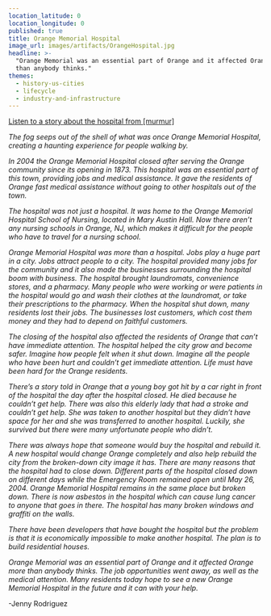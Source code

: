 ```yaml
---
location_latitude: 0
location_longitude: 0
published: true
title: Orange Memorial Hospital
image_url: images/artifacts/OrangeHospital.jpg
headline: >-
  "Orange Memorial was an essential part of Orange and it affected Orange more
  than anybody thinks."
themes:
  - history-us-cities
  - lifecycle
  - industry-and-infrastructure
---
```

[Listen to a story about the hospital from [murmur]](https://soundcloud.com/murmur-orange-nj/orange-memorial-deborah-allen)

_The fog seeps out of the shell of what was once Orange Memorial Hospital, creating a haunting experience for people walking by._

_In 2004 the Orange Memorial Hospital closed after serving the Orange community since its opening in 1873. This hospital was an essential part of this town, providing jobs and medical assistance. It gave the residents of Orange fast medical assistance without going to other hospitals out of the town._

_The hospital was not just a hospital. It was home to the Orange Memorial Hospital School of Nursing, located in Mary Austin Hall. Now there aren’t any nursing schools in Orange, NJ, which makes it difficult for the people who have to travel for a nursing school._

_Orange Memorial Hospital was more than a hospital. Jobs play a huge part in a city. Jobs attract people to a city. The hospital provided many jobs for the community and it also made the businesses surrounding the hospital boom with business. The hospital brought laundromats, convenience stores, and a pharmacy. Many people who were working or were patients in the hospital would go and wash their clothes at the laundromat, or take their prescriptions to the pharmacy. When the hospital shut down, many residents lost their jobs. The businesses lost customers, which cost them money and they had to depend on faithful customers._

_The closing of the hospital also affected the residents of Orange that can’t have immediate attention. The hospital helped the city grow and become safer. Imagine how people felt when it shut down. Imagine all the people who have been hurt and couldn’t get immediate attention.  Life must have been hard for the Orange residents._

_There’s a story told in Orange that a young boy got hit by a car right in front of the hospital the day after the hospital closed. He died because he couldn’t get help. There was also this elderly lady that had a stroke and couldn’t get help. She was taken to another hospital but they didn’t have space for her and she was transferred to another hospital. Luckily, she survived but there were many unfortunate people who didn’t._

_There was always hope that someone would buy the hospital and rebuild it. A new hospital would change Orange completely and also help rebuild the city from the broken-down city image it has. There are many reasons that the hospital had to close down. Different parts of the hospital closed down on different days while the Emergency Room remained open until May 26, 2004. Orange Memorial Hospital remains in the same place but broken down. There is now asbestos in the hospital which can cause lung cancer to anyone that goes in there. The hospital has many broken windows and graffiti on the walls._

_There have been developers that have bought the hospital but the problem is that it is economically impossible to make another hospital. The plan is to build residential houses._	

_Orange Memorial was an essential part of Orange and it affected Orange more than anybody thinks. The job opportunities went away, as well as the medical attention.  Many residents today hope to see a new Orange Memorial Hospital in the future and it can with your help._

-Jenny Rodriguez
